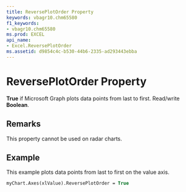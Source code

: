 ```yaml
---
title: ReversePlotOrder Property
keywords: vbagr10.chm65580
f1_keywords:
- vbagr10.chm65580
ms.prod: EXCEL
api_name:
- Excel.ReversePlotOrder
ms.assetid: d9854c4c-b530-44b6-2335-ad293443ebba
---
```



# ReversePlotOrder Property

 **True** if Microsoft Graph plots data points from last to first. Read/write **Boolean**.


## Remarks

This property cannot be used on radar charts.


## Example

This example plots data points from last to first on the value axis.


```vb
myChart.Axes(xlValue).ReversePlotOrder = True
```


